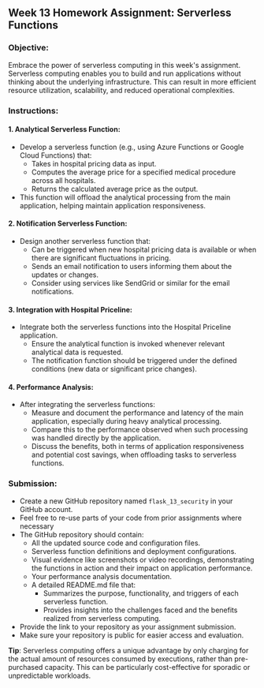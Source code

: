 ## **Week 13 Homework Assignment: Serverless Functions**

### **Objective**:
Embrace the power of serverless computing in this week's assignment. Serverless computing enables you to build and run applications without thinking about the underlying infrastructure. This can result in more efficient resource utilization, scalability, and reduced operational complexities. 

### **Instructions**:

#### **1. Analytical Serverless Function**:
- Develop a serverless function (e.g., using Azure Functions or Google Cloud Functions) that:
  - Takes in hospital pricing data as input.
  - Computes the average price for a specified medical procedure across all hospitals.
  - Returns the calculated average price as the output.
- This function will offload the analytical processing from the main application, helping maintain application responsiveness.

#### **2. Notification Serverless Function**:
- Design another serverless function that:
  - Can be triggered when new hospital pricing data is available or when there are significant fluctuations in pricing.
  - Sends an email notification to users informing them about the updates or changes.
  - Consider using services like SendGrid or similar for the email notifications.

#### **3. Integration with Hospital Priceline**:
- Integrate both the serverless functions into the Hospital Priceline application.
  - Ensure the analytical function is invoked whenever relevant analytical data is requested.
  - The notification function should be triggered under the defined conditions (new data or significant price changes).
  
#### **4. Performance Analysis**:
- After integrating the serverless functions:
  - Measure and document the performance and latency of the main application, especially during heavy analytical processing.
  - Compare this to the performance observed when such processing was handled directly by the application.
  - Discuss the benefits, both in terms of application responsiveness and potential cost savings, when offloading tasks to serverless functions.

### **Submission**:
- Create a new GitHub repository named `flask_13_security` in your GitHub account.
- Feel free to re-use parts of your code from prior assignments where necessary 
- The GitHub repository should contain:   
  - All the updated source code and configuration files.
  - Serverless function definitions and deployment configurations.
  - Visual evidence like screenshots or video recordings, demonstrating the functions in action and their impact on application performance.
  - Your performance analysis documentation.
  - A detailed README.md file that:
    - Summarizes the purpose, functionality, and triggers of each serverless function.
    - Provides insights into the challenges faced and the benefits realized from serverless computing.
- Provide the link to your repository as your assignment submission.
- Make sure your repository is public for easier access and evaluation.

**Tip**: Serverless computing offers a unique advantage by only charging for the actual amount of resources consumed by executions, rather than pre-purchased capacity. This can be particularly cost-effective for sporadic or unpredictable workloads.
